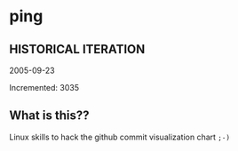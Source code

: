 # ping

## HISTORICAL ITERATION
2005-09-23

Incremented: 3035

## What is this?? 
Linux skills to hack the github commit visualization chart `;-)`
